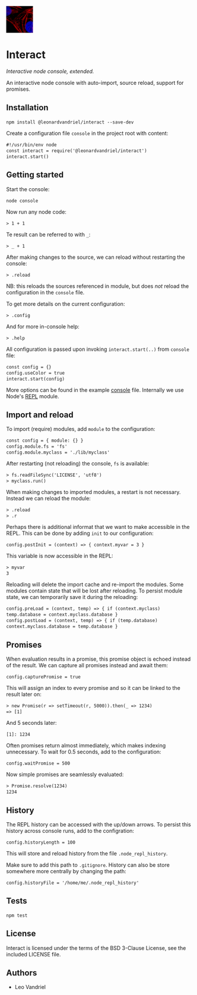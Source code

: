<img src="icon.png" alt="Interact Icon" width="72"/>


Interact
======

*Interactive node console, extended.*

An interactive node console with auto-import, source reload, support for promises.


## Installation

    npm install @leonardvandriel/interact --save-dev

Create a configuration file `console` in the project root with content:

    #!/usr/bin/env node
    const interact = require('@leonardvandriel/interact')
    interact.start()


## Getting started

Start the console:

    node console

Now run any node code:

    > 1 + 1

Te result can be referred to with `_`:

    > _ + 1

After making changes to the source, we can reload without restarting the console:

    > .reload

NB: this reloads the sources referenced in module, but does *not* reload the configuration in the `console` file.

To get more details on the current configuration:

    > .config

And for more in-console help:

    > .help

All configuration is passed upon invoking `interact.start(..)` from `console` file:

    const config = {}
    config.useColor = true
    interact.start(config)

More options can be found in the example [console](https://github.com/taptalk/interact/blob/master/console) file. Internally we use Node's [REPL](https://nodejs.org/api/repl.html) module.


## Import and reload

To import (require) modules, add `module` to the configuration:

    const config = { module: {} }
    config.module.fs = 'fs'
    config.module.myclass = './lib/myclass'

After restarting (not reloading) the console, `fs` is available:

    > fs.readFileSync('LICENSE', 'utf8')
    > myclass.run()

When making changes to imported modules, a restart is not necessary. Instead we can reload the module:

    > .reload
    > .r

Perhaps there is additional informat that we want to make accessible in the REPL. This can be done by adding `init` to our configuration:

    config.postInit = (context) => { context.myvar = 3 }

This variable is now accessible in the REPL:

    > myvar
    3

Reloading will delete the import cache and re-import the modules. Some modules contain state that will be lost after reloading. To persist module state, we can temporarily save it during the reloading:

    config.preLoad = (context, temp) => { if (context.myclass) temp.database = context.myclass.database }
    config.postLoad = (context, temp) => { if (temp.database) context.myclass.database = temp.database }


## Promises

When evaluation results in a promise, this promise object is echoed instead of the result. We can capture all promises instead and await them:

    config.capturePromise = true

This will assign an index to every promise and so it can be linked to the result later on:

    > new Promise(r => setTimeout(r, 5000)).then(_ => 1234)
    => [1]

And 5 seconds later:

    [1]: 1234

Often promises return almost immediately, which makes indexing unnecessary. To wait for 0.5 seconds, add to the configuration:

    config.waitPromise = 500

Now simple promises are seamlessly evaluated:

    > Promise.resolve(1234)
    1234


## History

The REPL history can be accessed with the up/down arrows. To persist this history across console runs, add to the configration:

    config.historyLength = 100

This will store and reload history from the file `.node_repl_history`.

Make sure to add this path to `.gitignore`. History can also be store somewhere more centrally by changing the path:

    config.historyFile = '/home/me/.node_repl_history'


## Tests

    npm test


## License

Interact is licensed under the terms of the BSD 3-Clause License, see the included LICENSE file.


## Authors

- Leo Vandriel
